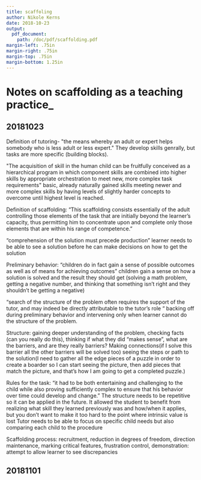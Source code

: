 ```yaml
---
title: scaffoling
author: Nikole Kerns
date: 2018-10-23
output:
  pdf_document:
    path: /doc/pdf/scaffolding.pdf
margin-left: .75in
margin-right: .75in
margin-top: .75in
margin-bottom: 1.25in
---
```


# Notes on scaffolding as a teaching practice_

## 20181023

Definition of tutoring- "the means whereby an adult or expert helps somebody who is less adult or less expert." They develop skills genrally, but tasks are more specific (building blocks).

"The acquisition of skill in the human child can be fruitfully conceived as a hierarchical program in which component skills are combined into higher skills by appropriate orchestration to meet new, more complex task requirements" basic, already naturally gained skills meeting newer and more complex skills by having levels of slightly harder concepts to overcome until highest level is reached.

Definition of scaffolding: “This scaffolding consists essentially of the adult controlling those elements of the task that are initially beyond the learner’s capacity, thus permitting him to concentrate upon and complete only those elements that are within his range of competence.”

“comprehension of the solution must precede production” learner needs to be able to see a solution before he can make decisions on how to get the solution

Preliminary behavior: “children do in fact gain a sense of possible outcomes as well as of means for achieving outcomes” children gain a sense on how a solution is solved and the result  they should get (solving a math problem, getting a negative number, and thinking that something isn’t right and they shouldn’t be getting a negative)

“search of the structure of the problem often requires the support of the tutor, and may indeed be directly attributable to the tutor’s role “ backing off during preliminary behavior and intervening only when learner cannot do the structure of the problem.

Structure: gaining deeper understanding of the problem, checking facts (can you really do this), thinking if what they did “makes sense”, what are the barriers, and are they really barriers? Making connections(if I solve this barrier all the other barriers will be solved too) seeing the steps or path to the solution(I need to gather all the edge pieces of a puzzle in order to create a boarder so I can start seeing the picture, then add pieces that match the picture, and that’s how I am going to get a completed puzzle.)

Rules for the task: “it had to be both entertaining and challenging to the child while also proving sufficiently complex to ensure that his behavior over time could develop and change.” The structure needs to be repetitive so it can be applied in the future. It allowed the student to benefit from realizing what skill they learned previously was and how/when it applies, but you don’t want to make it too hard to the point where intrinsic value is lost
Tutor needs to be able to focus on specific child needs but also comparing each child to the procedure

Scaffolding process: recruitment, reduction in degrees of freedom, direction maintenance, marking critical features, frustration control, demonstration: attempt to allow learner to see discrepancies

## 20181101

